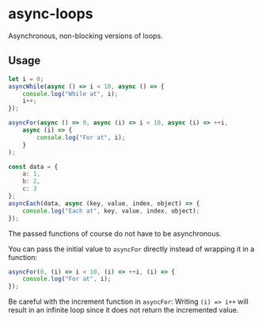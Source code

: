 # async-loops
Asynchronous, non-blocking versions of loops.

## Usage
```js
let i = 0;
asyncWhile(async () => i < 10, async () => {
	console.log("While at", i);
	i++;
});

asyncFor(async () => 0, async (i) => i < 10, async (i) => ++i,
	async (i) => {
		console.log("For at", i);
	}
);

const data = {
	a: 1,
	b: 2,
	c: 3
};
asyncEach(data, async (key, value, index, object) => {
	console.log("Each at", key, value, index, object);
});
```

The passed functions of course do not have to be asynchronous.

You can pass the initial value to `asyncFor` directly instead of wrapping it in a function:
```js
asyncFor(0, (i) => i < 10, (i) => ++i, (i) => {
	console.log("For at", i);
});
```

Be careful with the increment function in `asyncFor`: Writing `(i) => i++` will result in an infinite loop since it does not return the incremented value.